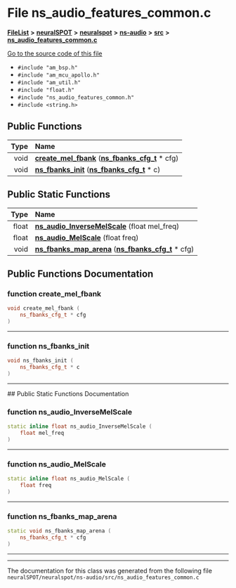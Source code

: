 

# File ns\_audio\_features\_common.c



[**FileList**](files.md) **>** [**neuralSPOT**](dir_75594cce7c7773aa3cb253214bf56510.md) **>** [**neuralspot**](dir_b737d82f35ec218ac5a7ef4105db9c0e.md) **>** [**ns-audio**](dir_45211a8475460839574f71aa108f4957.md) **>** [**src**](dir_e70eef2d5115541d1d6cb7ad27f30382.md) **>** [**ns\_audio\_features\_common.c**](ns__audio__features__common_8c.md)

[Go to the source code of this file](ns__audio__features__common_8c_source.md)



* `#include "am_bsp.h"`
* `#include "am_mcu_apollo.h"`
* `#include "am_util.h"`
* `#include "float.h"`
* `#include "ns_audio_features_common.h"`
* `#include <string.h>`





































## Public Functions

| Type | Name |
| ---: | :--- |
|  void | [**create\_mel\_fbank**](#function-create_mel_fbank) ([**ns\_fbanks\_cfg\_t**](structns__fbanks__cfg__t.md) \* cfg) <br> |
|  void | [**ns\_fbanks\_init**](#function-ns_fbanks_init) ([**ns\_fbanks\_cfg\_t**](structns__fbanks__cfg__t.md) \* c) <br> |


## Public Static Functions

| Type | Name |
| ---: | :--- |
|  float | [**ns\_audio\_InverseMelScale**](#function-ns_audio_inversemelscale) (float mel\_freq) <br> |
|  float | [**ns\_audio\_MelScale**](#function-ns_audio_melscale) (float freq) <br> |
|  void | [**ns\_fbanks\_map\_arena**](#function-ns_fbanks_map_arena) ([**ns\_fbanks\_cfg\_t**](structns__fbanks__cfg__t.md) \* cfg) <br> |


























## Public Functions Documentation




### function create\_mel\_fbank 

```C++
void create_mel_fbank (
    ns_fbanks_cfg_t * cfg
) 
```




<hr>



### function ns\_fbanks\_init 

```C++
void ns_fbanks_init (
    ns_fbanks_cfg_t * c
) 
```




<hr>
## Public Static Functions Documentation




### function ns\_audio\_InverseMelScale 

```C++
static inline float ns_audio_InverseMelScale (
    float mel_freq
) 
```




<hr>



### function ns\_audio\_MelScale 

```C++
static inline float ns_audio_MelScale (
    float freq
) 
```




<hr>



### function ns\_fbanks\_map\_arena 

```C++
static void ns_fbanks_map_arena (
    ns_fbanks_cfg_t * cfg
) 
```




<hr>

------------------------------
The documentation for this class was generated from the following file `neuralSPOT/neuralspot/ns-audio/src/ns_audio_features_common.c`

